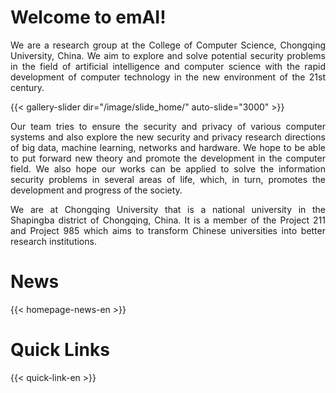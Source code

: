# Welcome to emAI!

<p style="text-align:justify">
We are a research group at the College of Computer Science, Chongqing University, China. We aim to explore and solve potential security problems in the field of artificial intelligence and computer science with the rapid development of computer technology in the new environment of the 21st century.
</p>

{{< gallery-slider dir="/image/slide_home/" auto-slide="3000" >}}

<p style="text-align:justify">
Our team tries to ensure the security and privacy of various computer systems and also explore the new security and privacy research directions of big data, machine learning, networks and hardware. We hope to be able to put forward new theory and promote the development in the computer field. We also hope our works can be applied to solve the information security problems in several areas of life, which, in turn, promotes the development and progress of the society.
</p>

<p style="text-align:justify">
We are at Chongqing University that is a national university in the Shapingba district of Chongqing, China. It is a member of the Project 211 and Project 985 which aims to transform Chinese universities into better research institutions.
</p>

# News

{{< homepage-news-en >}}

# Quick Links

{{< quick-link-en >}}

